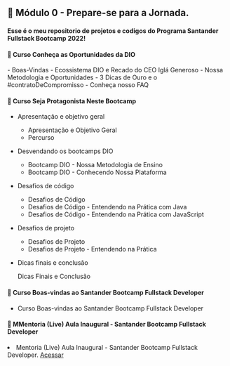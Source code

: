 <h2 dir="auto"> 🚦 Módulo 0 - Prepare-se para a Jornada. </h2>
<h4> Esse é o meu repositorio de projetos e codigos do Programa Santander Fullstack Bootcamp 2022! </h4>


<h4> 🎯 Curso Conheça as Oportunidades da DIO </h4>
- Boas-Vindas
- Ecossistema DIO e Recado do CEO Iglá Generoso
- Nossa Metodologia e Oportunidades
- 3 Dicas de Ouro e o #contratoDeCompromisso
- Conheça nosso FAQ

<h4> 🎯 Curso Seja Protagonista Neste Bootcamp </h4>

- Apresentação e objetivo geral
    - Apresentação e Objetivo Geral
    - Percurso
- Desvendando os bootcamps DIO
    - Bootcamp DIO - Nossa Metodologia de Ensino
    - Bootcamp DIO - Conhecendo Nossa Plataforma
- Desafios de código
    - Desafios de Código
    - Desafios de Código - Entendendo na Prática com Java
    - Desafios de Código - Entendendo na Prática com JavaScript
- Desafios de projeto
    - Desafios de Projeto
    - Desafios de Projeto - Entendendo na Prática
- Dicas finais e conclusão
    
    Dicas Finais e Conclusão

<h4> 🎯 Curso Boas-vindas ao Santander Bootcamp Fullstack Developer </h4>

- Curso Boas-vindas ao Santander Bootcamp Fullstack Developer


<h4> 🎯 MMentoria (Live) Aula Inaugural - Santander Bootcamp Fullstack Developer </h4>
<li> Mentoria (Live) Aula Inaugural - Santander Bootcamp Fullstack Developer.
<a href="https://web.dio.me/live/aula-inaugural-santander-bootcamp-fullstack-developer/learning/454be598-41b5-4dc6-ab54-e036a0c3f096"> Acessar </a></li>
































































































